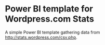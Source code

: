 # Power BI template for Wordpress.com Stats 
A simple Power BI template gathering data from http://stats.wordpress.com/csv.php.
